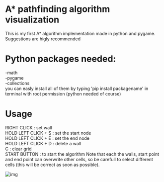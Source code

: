 # A* pathfinding  algorithm visualization
  This is my first A* algorithm implementation made in python and pygame. Suggestions are higly recommended

# Python packages needed:
  -math<br/>
  -pygame<br/>
  -collections<br/>
  you can easly install all of them by typing 'pip install packagename' in terminal with root permission (python needed of course)

# Usage
  RIGHT CLICK : set wall<br/>
  HOLD LEFT CLICK + S : set the start node<br/>
  HOLD LEFT CLICK + E : set the end node <br/>
  HOLD LEFT CLICK + D : delete a wall<br/>
  C : clear grid<br/>
  START BUTTON : to start the algorithm
  Note that each the walls, start point and end point can overwrite other cells, so be carefull to select different cells (this will be correct as soon as possible).

![img](/home/gabriele/Scrivania/A-pathfinding-visualization-master/img.png)

